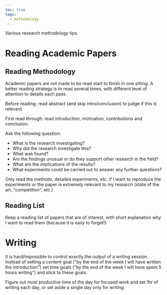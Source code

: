 ```yaml
---
toc: true
tags:
  - methodology
---
```

Various research methodology tips.
# Reading Academic Papers

## Reading Methodology
Academic papers are not made to be read start to finish in one sitting. A better reading strategy is to read several times, with different level of attention to details each pass.

Before reading: read abstract (and skip intro/conclusion) to judge if this is relevant.

First read through: read introduction, motivation, contributions and conclusion. 

Ask the following question:
* What is the research investigating?
* Why did the research investigate this?
* What was found?
* Are the findings unusual or do they support other research in the field?
* What are the implications of the results?
* What experiments could be carried out to answer any further questions?

Only read the methods, detailed experiments, etc. if I want to reproduce the experiments or the paper is extremely relevant to my research (state of the art, "competition", etc.)

## Reading List

Keep a reading list of papers that are of interest, with short explanation why I want to read them (because it is easy to forget!) 
# Writing

It is hard/impossible to control exactly the output of a writing session. Instead of setting a content goal ("by the end of the week I will have written the introduction") set time goals ("by the end of the week I will have spent 5 hours writing") and stick to these goals.

Figure out most productive time of the day for focused work and set 1hr of writing each day, or set aside a single day only for writing. 